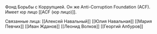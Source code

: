 Фонд Борьбы с Коррупцией. Он же Anti-Corruption Foundation (ACF). Имеет юр лицо [[ACF (юр лицо)]]. 

Связанные лица:
[[Алексей Навальный]]
[[Юлия Навальная]]
[[Мария Певчих]]
[[Иван Жданов]]
[[Леонид Волков]]
[[Георгий Албуров]]

